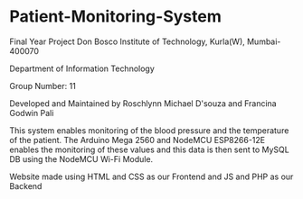 # Patient-Monitoring-System

Final Year Project Don Bosco Institute of Technology, Kurla(W), Mumbai-400070

Department of Information Technology

Group Number: 11

Developed and Maintained by Roschlynn Michael D'souza and Francina Godwin Pali

This system enables monitoring of the blood pressure and the temperature of the patient. The Arduino Mega 2560 and NodeMCU ESP8266-12E enables the monitoring of these values and this data is then sent to MySQL DB using the NodeMCU Wi-Fi Module. 

Website made using HTML and CSS as our Frontend and JS and PHP as our Backend

